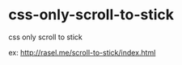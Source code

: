 # css-only-scroll-to-stick
css only scroll to stick

ex: http://rasel.me/scroll-to-stick/index.html
